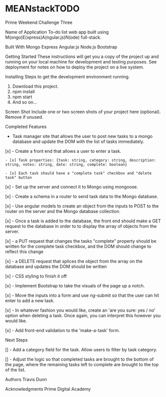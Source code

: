 # MEANstackTODO
Prime Weekend Challenge Three

Name of Application
To-do list web app built using M(ongo)E(xpress)A(ngular.js)N(ode) full-stack.

Built With
Mongo
Express
Angular.js
Node.js
Bootstrap

Getting Started
These instructions will get you a copy of the project up and running on your local machine for development and testing purposes. See deployment for notes on how to deploy the project on a live system.

Installing
Steps to get the development environment running.

1. Download this project.
2. npm install
3. npm start
4. And so on...

Screen Shot
Include one or two screen shots of your project here (optional). Remove if unused.

Completed Features
- Task manager site that allows the user to post new tasks to a mongo database and update the DOM with the list of tasks immediately.

[x] - Create a front end that allows a user to enter a task.

    - [x] Task properties: {task: string, category: string, description: string, notes: string, date: string, complete: boolean}

    - [x] Each task should have a "complete task" checkbox and "delete task" button

[x] - Set up the server and connect it to Mongo using mongoose.

[x] - Create a schema in a router to send task data to the Mongo database.

[x] - Use angular models to create an object from the inputs to POST to the router on the server and the Mongo database collection.

[x] - Once a task is added to the database, the front end should make a GET request to the database in order to to display the array of objects from the server.

[x] - a PUT request that changes the tasks "complete" property should be written for the complete task checkbox, and the DOM should change to reflect this change

[x] - a DELETE request that splices the object from the array on the database and updates the DOM should be written

[x] - CSS styling to finish it off

[x] - Implement Bootstrap to take the visuals of the page up a notch.

[x] - Move the inputs into a form and use ng-submit so that the user can hit enter to add a new task.

[x] - In whatever fashion you would like, create an 'are you sure: yes / no' option when deleting a task. Once again, you can interpret this however you would like.

[x] - Add front-end validation to the 'make-a-task' form.

Next Steps

[] - Add a category field for the task. Allow users to filter by task category.

[] - Adjust the logic so that completed tasks are brought to the bottom of the page, where the remaining tasks left to complete are brought to the top of the list.


Authors
Travis Dunn

Acknowledgments
Prime Digital Academy